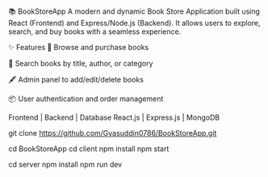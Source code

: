 📚 BookStoreApp
A modern and dynamic Book Store Application built using React (Frontend) and Express/Node.js (Backend).
It allows users to explore, search, and buy books with a seamless experience.

✨ Features
🛒 Browse and purchase books

🔎 Search books by title, author, or category

🖋️ Admin panel to add/edit/delete books

📦 User authentication and order management


Frontend | Backend | Database
React.js | Express.js | MongoDB

git clone https://github.com/Gyasuddin0786/BookStoreApp.git

cd BookStoreApp
cd client
npm install
npm start

cd server
npm install
npm run dev
